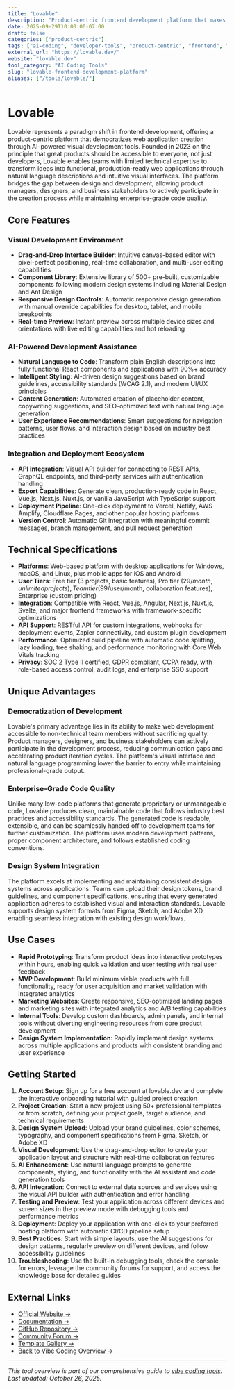 ```yaml
---
title: "Lovable"
description: "Product-centric frontend development platform that makes web application development accessible through visual AI-powered tools and natural language programming"
date: 2025-09-29T10:00:00-07:00
draft: false
categories: ["product-centric"]
tags: ["ai-coding", "developer-tools", "product-centric", "frontend", "low-code", "visual-development"]
external_url: "https://lovable.dev/"
website: "lovable.dev"
tool_category: "AI Coding Tools"
slug: "lovable-frontend-development-platform"
aliases: ["/tools/lovable/"]
---
```


# Lovable

Lovable represents a paradigm shift in frontend development, offering a product-centric platform that democratizes web application creation through AI-powered visual development tools. Founded in 2023 on the principle that great products should be accessible to everyone, not just developers, Lovable enables teams with limited technical expertise to transform ideas into functional, production-ready web applications through natural language descriptions and intuitive visual interfaces. The platform bridges the gap between design and development, allowing product managers, designers, and business stakeholders to actively participate in the creation process while maintaining enterprise-grade code quality.

## Core Features

### Visual Development Environment
- **Drag-and-Drop Interface Builder**: Intuitive canvas-based editor with pixel-perfect positioning, real-time collaboration, and multi-user editing capabilities
- **Component Library**: Extensive library of 500+ pre-built, customizable components following modern design systems including Material Design and Ant Design
- **Responsive Design Controls**: Automatic responsive design generation with manual override capabilities for desktop, tablet, and mobile breakpoints
- **Real-time Preview**: Instant preview across multiple device sizes and orientations with live editing capabilities and hot reloading

### AI-Powered Development Assistance
- **Natural Language to Code**: Transform plain English descriptions into fully functional React components and applications with 90%+ accuracy
- **Intelligent Styling**: AI-driven design suggestions based on brand guidelines, accessibility standards (WCAG 2.1), and modern UI/UX principles
- **Content Generation**: Automated creation of placeholder content, copywriting suggestions, and SEO-optimized text with natural language generation
- **User Experience Recommendations**: Smart suggestions for navigation patterns, user flows, and interaction design based on industry best practices

### Integration and Deployment Ecosystem
- **API Integration**: Visual API builder for connecting to REST APIs, GraphQL endpoints, and third-party services with authentication handling
- **Export Capabilities**: Generate clean, production-ready code in React, Vue.js, Next.js, Nuxt.js, or vanilla JavaScript with TypeScript support
- **Deployment Pipeline**: One-click deployment to Vercel, Netlify, AWS Amplify, Cloudflare Pages, and other popular hosting platforms
- **Version Control**: Automatic Git integration with meaningful commit messages, branch management, and pull request generation

## Technical Specifications

- **Platforms**: Web-based platform with desktop applications for Windows, macOS, and Linux, plus mobile apps for iOS and Android
- **User Tiers**: Free tier (3 projects, basic features), Pro tier ($29/month, unlimited projects), Team tier ($99/user/month, collaboration features), Enterprise (custom pricing)
- **Integration**: Compatible with React, Vue.js, Angular, Next.js, Nuxt.js, Svelte, and major frontend frameworks with framework-specific optimizations
- **API Support**: RESTful API for custom integrations, webhooks for deployment events, Zapier connectivity, and custom plugin development
- **Performance**: Optimized build pipeline with automatic code splitting, lazy loading, tree shaking, and performance monitoring with Core Web Vitals tracking
- **Privacy**: SOC 2 Type II certified, GDPR compliant, CCPA ready, with role-based access control, audit logs, and enterprise SSO support

## Unique Advantages

### Democratization of Development
Lovable's primary advantage lies in its ability to make web development accessible to non-technical team members without sacrificing quality. Product managers, designers, and business stakeholders can actively participate in the development process, reducing communication gaps and accelerating product iteration cycles. The platform's visual interface and natural language programming lower the barrier to entry while maintaining professional-grade output.

### Enterprise-Grade Code Quality
Unlike many low-code platforms that generate proprietary or unmanageable code, Lovable produces clean, maintainable code that follows industry best practices and accessibility standards. The generated code is readable, extensible, and can be seamlessly handed off to development teams for further customization. The platform uses modern development patterns, proper component architecture, and follows established coding conventions.

### Design System Integration
The platform excels at implementing and maintaining consistent design systems across applications. Teams can upload their design tokens, brand guidelines, and component specifications, ensuring that every generated application adheres to established visual and interaction standards. Lovable supports design system formats from Figma, Sketch, and Adobe XD, enabling seamless integration with existing design workflows.

## Use Cases

- **Rapid Prototyping**: Transform product ideas into interactive prototypes within hours, enabling quick validation and user testing with real user feedback
- **MVP Development**: Build minimum viable products with full functionality, ready for user acquisition and market validation with integrated analytics
- **Marketing Websites**: Create responsive, SEO-optimized landing pages and marketing sites with integrated analytics and A/B testing capabilities
- **Internal Tools**: Develop custom dashboards, admin panels, and internal tools without diverting engineering resources from core product development
- **Design System Implementation**: Rapidly implement design systems across multiple applications and products with consistent branding and user experience

## Getting Started

1. **Account Setup**: Sign up for a free account at lovable.dev and complete the interactive onboarding tutorial with guided project creation
2. **Project Creation**: Start a new project using 50+ professional templates or from scratch, defining your project goals, target audience, and technical requirements
3. **Design System Upload**: Upload your brand guidelines, color schemes, typography, and component specifications from Figma, Sketch, or Adobe XD
4. **Visual Development**: Use the drag-and-drop editor to create your application layout and structure with real-time collaboration features
5. **AI Enhancement**: Use natural language prompts to generate components, styling, and functionality with the AI assistant and code generation tools
6. **API Integration**: Connect to external data sources and services using the visual API builder with authentication and error handling
7. **Testing and Preview**: Test your application across different devices and screen sizes in the preview mode with debugging tools and performance metrics
8. **Deployment**: Deploy your application with one-click to your preferred hosting platform with automatic CI/CD pipeline setup
9. **Best Practices**: Start with simple layouts, use the AI suggestions for design patterns, regularly preview on different devices, and follow accessibility guidelines
10. **Troubleshooting**: Use the built-in debugging tools, check the console for errors, leverage the community forums for support, and access the knowledge base for detailed guides

## External Links

- [Official Website →](https://lovable.dev/)
- [Documentation →](https://docs.lovable.dev/)
- [GitHub Repository →](https://github.com/lovable-dev/lovable)
- [Community Forum →](https://community.lovable.dev/)
- [Template Gallery →](https://templates.lovable.dev/)
- [Back to Vibe Coding Overview →](/blog/posts/vibe-coding-revolution/)

---

*This tool overview is part of our comprehensive guide to [vibe coding tools](/blog/posts/vibe-coding-revolution/). Last updated: October 26, 2025.*